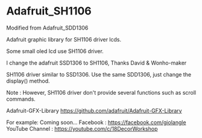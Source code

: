 # Adafruit_SH1106
Modified  from Adafruit_SDD1306

Adafruit graphic library for SH1106 driver lcds.

Some small oled lcd use SH1106 driver.

I change the adafruit SSD1306 to SH1106, Thanks David & Wonho-maker

SH1106 driver similar to SSD1306. Use the same SDD1306, just change the display() method.

Note : However, SH1106 driver don't provide several functions such as scroll commands.

Adafruit-GFX-Library https://github.com/adafruit/Adafruit-GFX-Library

For example: Coming soon...
Facebook : https://facebook.com/giolangle
YouTube Channel : https://youtube.com/c/18DecorWorkshop
